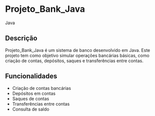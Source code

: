 # Projeto_Bank_Java

Java

## Descrição
Projeto_Bank_Java é um sistema de banco desenvolvido em Java. Este projeto tem como objetivo simular operações bancárias básicas, como criação de contas, depósitos, saques e transferências entre contas.

## Funcionalidades
- Criação de contas bancárias
- Depósitos em contas
- Saques de contas
- Transferências entre contas
- Consulta de saldo





